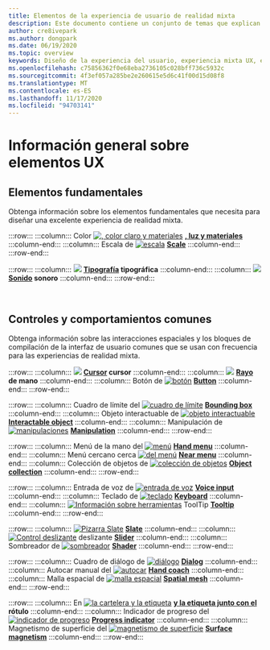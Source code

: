 ```yaml
---
title: Elementos de la experiencia de usuario de realidad mixta
description: Este documento contiene un conjunto de temas que explican cómo diseñar dispositivos de realidad mixta.
author: cre8ivepark
ms.author: dongpark
ms.date: 06/19/2020
ms.topic: overview
keywords: Diseño de la experiencia del usuario, experiencia mixta UX, experiencia del usuario, patrones de aplicaciones, controles, estilo, HoloLens, interacción, interacción espacial, IU espacial, elementos de la experiencia de usuario, comportamientos, bloques de creación, tipografía, color, auriculares de realidad mixta, auriculares de la realidad mixta de Windows, auriculares de realidad virtual, HoloLens, MRTK, kit de herramientas de realidad mixta
ms.openlocfilehash: c75856362f0e68eba2736105c028bff736c5932c
ms.sourcegitcommit: 4f3ef057a285be2e260615e5d6c41f00d15d08f8
ms.translationtype: MT
ms.contentlocale: es-ES
ms.lasthandoff: 11/17/2020
ms.locfileid: "94703141"
---
```

# <a name="ux-elements-overview"></a>Información general sobre elementos UX
## <a name="foundational-elements"></a>Elementos fundamentales
Obtenga información sobre los elementos fundamentales que necesita para diseñar una excelente experiencia de realidad mixta.

:::row:::
    :::column:::
       Color [ ![ , color claro y materiales](images/640px-fragments.png)](color-light-and-materials.md) **[, luz y materiales](color-light-and-materials.md)**
    :::column-end:::
    :::column:::
       Escala de [ ![ escala](images/volvo-cars-microsoft-hololens-experience01-640px.png)](scale.md) **[Scale](scale.md)**
    :::column-end:::
:::row-end:::

:::row:::
    :::column:::
       [ ![](images/typography-cover.png)](typography.md) **[Tipografía](typography.md) tipográfica**
    :::column-end:::
    :::column:::
       [ ![](images/spatialaudio.png)](spatial-sound-design.md) **[Sonido](spatial-sound-design.md) sonoro**
    :::column-end:::
:::row-end:::

<br>

## <a name="common-controls-and-behaviors"></a>Controles y comportamientos comunes
Obtenga información sobre las interacciones espaciales y los bloques de compilación de la interfaz de usuario comunes que se usan con frecuencia para las experiencias de realidad mixta.

:::row:::
    :::column:::
       [ ![](images/UX_Hero_Cursor.jpg)](cursors.md) **[Cursor](cursors.md) cursor**
    :::column-end:::
    :::column:::
       [ ![](images/UX_Hero_HandRay.jpg)](point-and-commit.md) **[Rayo](point-and-commit.md) de mano**
    :::column-end:::
    :::column:::
       Botón de [ ![ botón](images/UX_Hero_Button.jpg)](button.md) **[Button](button.md)**
    :::column-end:::
:::row-end:::

:::row:::
    :::column:::
       Cuadro de límite del [ ![ cuadro de límite](images/UX_Hero_BoundingBox.jpg)](app-bar-and-bounding-box.md) **[Bounding box](app-bar-and-bounding-box.md)**
    :::column-end:::
    :::column:::
       Objeto interactuable de [ ![ objeto interactuable](images/UX_Hero_Interactable.jpg)](interactable-object.md) **[Interactable object](interactable-object.md)**
    :::column-end:::
    :::column:::
       Manipulación de [ ![ manipulaciones](images/UX_Hero_Manipulation.jpg)](direct-manipulation.md) **[Manipulation](direct-manipulation.md)**
    :::column-end:::
:::row-end:::

:::row:::
    :::column:::
       Menú de la mano del [ ![ menú](images/UX_Hero_HandMenu.jpg)](hand-menu.md) **[Hand menu](hand-menu.md)**
    :::column-end:::
    :::column:::
       Menú cercano cerca [ ![ del menú](images/UX_Hero_NearMenu.jpg)](near-menu.md) **[Near menu](near-menu.md)**
    :::column-end:::
    :::column:::
       Colección de objetos de [ ![ colección de objetos](images/UX_Hero_ObjectCollection.jpg)](object-collection.md) **[Object collection](object-collection.md)**
    :::column-end:::
:::row-end:::

:::row:::
    :::column:::
       Entrada de voz de [ ![ entrada de voz](images/UX_Hero_VoiceCommand.jpg)](voice-input.md) **[Voice input](voice-input.md)**
    :::column-end:::
    :::column:::
       Teclado de [ ![ teclado](images/UX_Hero_Keyboard.jpg)](keyboard.md) **[Keyboard](keyboard.md)**
    :::column-end:::
    :::column:::
       [ ![ Información sobre herramientas](images/UX_Hero_Tooltip.jpg)](tooltip.md) ToolTip **[Tooltip](tooltip.md)**
    :::column-end:::
:::row-end:::

:::row:::
    :::column:::
       [ ![ Pizarra Slate](images/UX_Hero_Slate.jpg)](slate.md) **[Slate](slate.md)**
    :::column-end:::
    :::column:::
       [ ![ Control deslizante](images/UX_Hero_Slider.jpg)](slider.md) deslizante **[Slider](slider.md)**
    :::column-end:::
    :::column:::
        Sombreador de [ ![ sombreador](images/UX_Hero_StandardShader.jpg)](shader.md) **[Shader](shader.md)**
    :::column-end:::
:::row-end:::

:::row:::
    :::column:::
       Cuadro de diálogo de [ ![ diálogo](images/MRTK_UX_Dialog.jpg)](dialog-ui.md) **[Dialog](dialog-ui.md)**
    :::column-end:::
    :::column:::
       Autocar manual del [ ![ autocar](images/HandCoach/MRTK_handCoach.jpg)](hand-coach.md) **[Hand coach](hand-coach.md)**
    :::column-end:::
    :::column:::
       Malla espacial de [ ![ malla espacial](images/MRTK_PulseShader_SpatialMesh.gif)](spatial-mesh-ux.md) **[Spatial mesh](spatial-mesh-ux.md)**
    :::column-end:::
:::row-end:::

:::row:::
    :::column:::
        En [ ![ la cartelera y la etiqueta](images/MRTK_TagAlong.gif)](billboarding-and-tag-along.md) **[y la etiqueta junto con el](billboarding-and-tag-along.md) rótulo**
    :::column-end:::
    :::column:::
       Indicador de progreso del [ ![ indicador de progreso](images/MRTK_ProgressIndicator.gif)](progress.md) **[Progress indicator](progress.md)**
    :::column-end:::
    :::column:::
       Magnetismo de superficie del [ ![ magnetismo de superficie](images/MRTK_SurfaceMagnetism.gif)](surface-magnetism.md) **[Surface magnetism](surface-magnetism.md)**
    :::column-end:::
:::row-end:::

<br>
